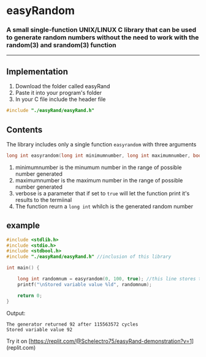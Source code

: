 # easyRandom
### A small single-function UNIX/LINUX C library that can be used to generate random numbers without the need to work with the random(3) and srandom(3) function
___

## Implementation

1. Download the folder called easyRand
2. Paste it into your program's folder 
3. In your C file include the header file

```C
#include "./easyRand/easyRand.h"
```

## Contents

The library includes only a single function `easyrandom` with three arguments

```C
long int easyrandom(long int minimumnumber, long int maximumnumber, bool verbose);
```

1. minimumnumber is the minumum number in the range of possible number generated
2. maximumnumber is the maximum number in the range of possible number generated
3. verbose is a parameter that if set to `true` will let the function print it's results to the termiinal
4. The function reurn a `long int` whilch is the generated random number

## example

```C
#include <stdlib.h>
#include <stdio.h>
#include <stdbool.h>
#include "./easyRand/easyRand.h" //inclusion of this library

int main() {

    long int randomnum = easyrandom(0, 100, true); //this line stores the function's return value to a variable and also prints the generated value and the cycles taken by it to calculate the number, by setting the verbose arg to true
    printf("\nStored variable value %ld", randomnum);

    return 0;
}
```

Output:
```
The generator returned 92 after 115563572 cycles
Stored variable value 92
```
Try it on [https://replit.com/@Schelectro75/easyRand-demonstration?v=1] (replit.com)
